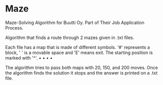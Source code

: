 # Maze

Maze-Solving Algorithm for Buutti Oy.
Part of Their Job Application Process.

Algorithm that finds a route through 2 mazes given in .txt files. 

Each file has a map that is made of different symbols. '#' represents a block, ' ' is a movable space and 'E' means exit. The starting position is marked with '^'.
  •
  •
  •
  •

The algorithm tries to pass both maps with 20, 150, and 200 moves. Once the algorithm finds the solution it stops and the answer is printed on a .txt file. 
